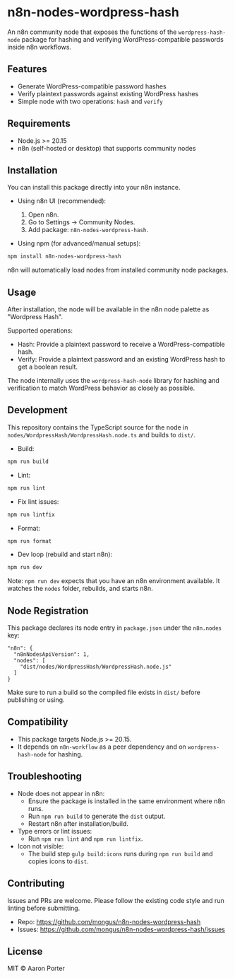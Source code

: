 # n8n-nodes-wordpress-hash

An n8n community node that exposes the functions of the `wordpress-hash-node` package for hashing and verifying WordPress-compatible passwords inside n8n workflows.

## Features

- Generate WordPress-compatible password hashes
- Verify plaintext passwords against existing WordPress hashes
- Simple node with two operations: `hash` and `verify`

## Requirements

- Node.js >= 20.15
- n8n (self-hosted or desktop) that supports community nodes

## Installation

You can install this package directly into your n8n instance.

- Using n8n UI (recommended):
  1. Open n8n.
  2. Go to Settings → Community Nodes.
  3. Add package: `n8n-nodes-wordpress-hash`.

- Using npm (for advanced/manual setups):

```bash
npm install n8n-nodes-wordpress-hash
```

n8n will automatically load nodes from installed community node packages.

## Usage

After installation, the node will be available in the n8n node palette as "Wordpress Hash".

Supported operations:
- Hash: Provide a plaintext password to receive a WordPress-compatible hash.
- Verify: Provide a plaintext password and an existing WordPress hash to get a boolean result.

The node internally uses the `wordpress-hash-node` library for hashing and verification to match WordPress behavior as closely as possible.

## Development

This repository contains the TypeScript source for the node in `nodes/WordpressHash/WordpressHash.node.ts` and builds to `dist/`.

- Build:

```bash
npm run build
```

- Lint:

```bash
npm run lint
```

- Fix lint issues:

```bash
npm run lintfix
```

- Format:

```bash
npm run format
```

- Dev loop (rebuild and start n8n):

```bash
npm run dev
```

Note: `npm run dev` expects that you have an n8n environment available. It watches the `nodes` folder, rebuilds, and starts n8n.

## Node Registration

This package declares its node entry in `package.json` under the `n8n.nodes` key:

```
"n8n": {
  "n8nNodesApiVersion": 1,
  "nodes": [
    "dist/nodes/WordpressHash/WordpressHash.node.js"
  ]
}
```

Make sure to run a build so the compiled file exists in `dist/` before publishing or using.

## Compatibility

- This package targets Node.js >= 20.15.
- It depends on `n8n-workflow` as a peer dependency and on `wordpress-hash-node` for hashing.

## Troubleshooting

- Node does not appear in n8n:
  - Ensure the package is installed in the same environment where n8n runs.
  - Run `npm run build` to generate the `dist` output.
  - Restart n8n after installation/build.
- Type errors or lint issues:
  - Run `npm run lint` and `npm run lintfix`.
- Icon not visible:
  - The build step `gulp build:icons` runs during `npm run build` and copies icons to `dist`.

## Contributing

Issues and PRs are welcome. Please follow the existing code style and run linting before submitting.

- Repo: https://github.com/mongus/n8n-nodes-wordpress-hash
- Issues: https://github.com/mongus/n8n-nodes-wordpress-hash/issues

## License

MIT © Aaron Porter